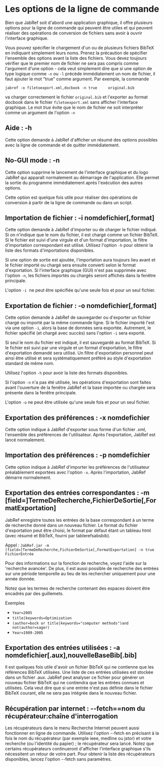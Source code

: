 # Les options de la ligne de commande

Bien que JabRef soit d'abord une application graphique, il offre plusieurs options pour la ligne de commande qui peuvent être utiles et qui peuvent réaliser des opérations de conversion de fichiers sans avoir à ouvrir l'interface graphique.

Vous pouvez spécifier le chargement d'un ou de plusieurs fichiers BibTeX en indiquant simplement leurs noms. Prenez la précaution de spécifier l'ensemble des options avant la liste des fichiers. Vous devez toujours vérifier que le premier nom de fichier ne sera pas compris comme l'argument d'une option - cela veut simplement dire que si une option de type logique comme `-n` ou `-l` précède immédiatement un nom de fichier, il faut ajouter le mot "true" comme argument. Par exemple, la commande

`jabref -o filetoexport.xml,docbook -n true     original.bib`

va charger correctement le fichier `original.bib` et l'exporter au format docbook dans le fichier `filetoexport.xml` sans afficher l'interface graphique. Le mot *true* évite que le nom de fichier ne soit interpréter comme un argument de l'option `-n`

## Aide : -h

Cette option demande à JabRef d'afficher un résumé des options possibles avec la ligne de commande et de quitter immédiatement.

## No-GUI mode : -n

Cette option supprime le lancement de l'interface graphique et du logo JabRef qui apparaît normalement au démarrage de l'application. Elle permet la sortie du programme immédiatement après l'exécution des autres options.

Cette option est quelque fois utile pour réaliser des opérations de conversion à partir de la ligne de commande ou dans un script.

## Importation de fichier : -i nomdefichier\[,format\]

Cette option demande à JabRef d'importer ou de charger le fichier indiqué. Si on n'indique que le nom du fichier, il est chargé comme un fichier BibTeX. Si le fichier est suivi d'une virgule et d'un format d'importation, le filtre d'importation correspondant est utilisé. Utilisez l'option `-h` pour obtenir la liste des formats d'importations disponibles.

Si une option de sortie est ajoutée, l'importation aura toujours lieu avant et le fichier importé ou chargé sera ensuite converti selon le format d'exportation. Si l'interface graphique (GUI) n'est pas supprimée avec l'option `-n`, les fichiers importés ou chargés seront affichés dans la fenêtre principale.

L'option `-i`  ne peut être spécifiée qu'une seule fois et pour un seul fichier.

## Exportation de fichier : -o nomdefichier\[,format\]

Cette option demande à JabRef de sauvegarder ou d'exporter un fichier chargé ou importé par la même commande ligne. Si le fichier importé l'est via une option `-i`, alors la base de données sera exportée. Autrement, le fichier spécifié (et chargé avec succès) sans l'option `-i` sera exporté.

Si seul le nom du fichier est indiqué, il est sauvegardé au format BibTeX. Si le fichier est suivi par une virgule et un format d'exportation, le filtre d'exportation demandé sera utilisé. Un filtre d'exportation personnel peut ainsi être utilisé et sera systématiquement préféré au style d'exportation standard de même nom.

Utilisez l'option `-h` pour avoir la liste des formats disponibles.

Si l'option `-n` n'a pas été utilisée, les opérations d'exportation sont faites avant l'ouverture de la fenêtre JabRef et la base importée ou chargée sera présente dans la fenêtre principale.

L'option `-o` ne peut être utilisée qu'une seule fois et pour un seul fichier.

## Exportation des préférences : -x nomdefichier

Cette option indique à JabRef d'exporter sous forme d'un fichier .xml, l'ensemble des préférences de l'utilisateur. Après l'exportation, JabRef est lancé normalement.

## Importation des préférences : -p nomdefichier

Cette option indique à JabRef d'importer les préférences de l'utilisateur préalablement exportées avec l'option `-x`. Après l'importation, JabRef démarre normalement.

## Exportation des entrées correspondantes : -m \[field=\]TermeDeRecherche,FichierDeSortie\[,FormatExportation\]

JabRef enregistre toutes les entrées de la base correspondant à un terme de recherche donné dans un nouveau fichier. Le format du fichier d'exportation peut être choisi, le format par défaut étant un tableau html (avec résumé et BibTeX, fourni par tablerefsabsbib).

Appel : `JabRef.jar -m [field=]TermeDeRecherche,FichierDeSortie[,FormatExportation] -n true FichierEntrée`

Pour des informations sur la fonction de recherche, voyez l'aide sur la 'recherche avancée'. De plus, il est aussi possible de recherche des entrées sur une période temporelle au lieu de les rechercher uniquement pour une année donnée.

Notez que les termes de recherche contenant des espaces doivent être encadrés par des guillemets.

Exemples

-   `Year=2005`
-   `title|keywords=Optimization`
-   `(author=bock or title|keywords="computer methods")and not(author=sager)`
-   `Year=1989-2005`

## Exportation des entrées utilisées : -a nomdefichier\[.aux\],nouvelleBaseBib\[.bib\]

Il est quelques fois utile d'avoir un fichier BibTeX qui ne contienne que les références BibTeX utilisées. Une liste de ces entrées utilisées est stockée dans un fichier .aux. JabRef peut analyser ce fichier pour générer un nouveau fichier BibTeX qui ne contiendra que les entrées connues et utilisées. Cela veut dire que si une entrée n'est pas définie dans le fichier BibTeX courant, elle ne sera pas intégrée dans le nouveau fichier.

## Récupération par internet : --fetch==nom du récupérateur:chaîne d'interrogation

Les récupérateurs dans le menu Recherche Internet peuvent aussi fonctionner en ligne de commande. Utilisez l'option --fetch en précisant à la fois le nom du récupérateur (par exemple ieee, medline ou jstor) et votre recherche (ou l'identité du papier) ; le récupérateur sera lancé. Notez que certains récupérateurs continueront d'afficher l'interface graphique s'ils nécessitent un retour de votre part. Pour obtenir la liste des récupérateurs disponibles, lancez l'option --fetch sans paramètres.
